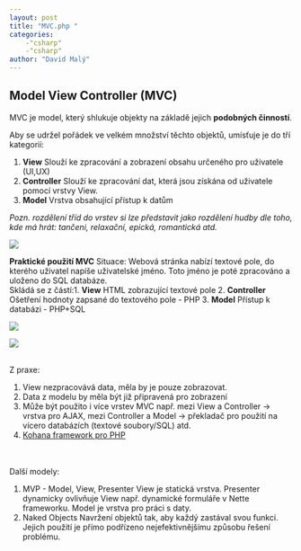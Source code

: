 ```yaml
---
layout: post
title: "MVC.php "
categories:
    -"csharp"
    -"csharp"
author: "David Malý"
--- 
```



## Model View Controller (MVC) 


MVC je model, který shlukuje objekty na základě jejich **podobných činností**. <br>

Aby se udržel pořádek ve velkém množství těchto objektů, umísťuje je do tří kategorií:


1. **View** 
 Slouží ke zpracování a zobrazení obsahu určeného pro uživatele (UI,UX)
2. **Controller** 
 Slouží ke zpracování dat, která jsou získána od uživatele pomocí vrstvy View.
3. **Model** 
 Vrstva obsahující přístup k datům



*Pozn. rozdělení tříd do vrstev si lze představit jako rozdělení hudby dle toho, kde má hrát: tančeni, relaxační, epická, romantická atd.*


![](images/MVC-model.png)



**Praktické použití MVC** 
 Situace: Webová stránka nabízí textové pole, do kterého uživatel napíše uživatelské jméno. Toto jméno je poté zpracováno a uloženo do SQL databáze.<br>
Skládá se z částí:1. **View** 
 HTML zobrazující textové pole
2. **Controller** 
 Ošetření hodnoty zapsané do textového pole - PHP
3. **Model** 
 Přístup k databázi - PHP+SQL

![](images/MVC-prakticky.png)


![](images/MVC-practise.png)


<br>    Z praxe:
1. View nezpracovává data, měla by je pouze zobrazovat.
2. Data z modelu by měla být již připravená pro zobrazení
3. Může být použito i více vrstev MVC např. mezi View a Controller -> vrstva pro AJAX, mezi Controller a Model -> překladač pro použití na vícero databázích (textové soubory/SQL) atd.
4. [Kohana framework pro PHP](http://techportal.inviqa.com/2010/02/22/scaling-web-applications-with-hmvc/)

<br>   <br>  Další modely:  
1. MVP - Model, View, Presenter 
 View je statická vrstva. Presenter dynamicky ovlivňuje View např. dynamické formuláře v Nette frameworku. Model je vrstva pro práci s daty.
2. Naked Objects 
 Navržení objektů tak, aby každý zastával svou funkci. Jejich použití je přímo podřízeno nejefektivnějšímu způsobu řešení problému.





